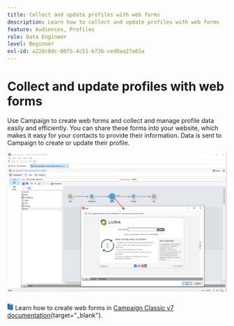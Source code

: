 ```yaml
---
title: Collect and update profiles with web forms
description: Learn how to collect and update profiles with web forms
feature: Audiences, Profiles
role: Data Engineer
level: Beginner
exl-id: a228c0dc-80f5-4c51-b73b-ced0aa27a65a
---
```

# Collect and update profiles with web forms

Use Campaign to create web forms and collect and manage profile data easily and efficiently. You can share these forms into your website, which makes it easy for your contacts to provide their information. Data is sent to Campaign to create or update their profile.

![](assets/web-form-page.png) 

![](../assets/do-not-localize/book.png) Learn how to create web forms in [Campaign Classic v7 documentation](https://experienceleague.adobe.com/docs/campaign-classic/using/designing-content/web-forms/about-web-forms.html){target="_blank"}.
